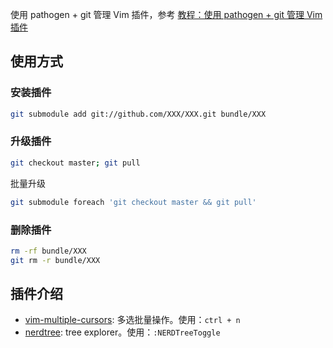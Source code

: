 
使用 pathogen + git 管理 Vim 插件，参考 [教程：使用 pathogen + git 管理 Vim 插件](http://lostjs.com/2012/02/04/use-pathogen-and-git-to-manage-vimfiles/)

## 使用方式

### 安装插件

```bash
git submodule add git://github.com/XXX/XXX.git bundle/XXX
```

### 升级插件

```bash
git checkout master; git pull
```

批量升级

```bash
git submodule foreach 'git checkout master && git pull'
```

### 删除插件

```bash
rm -rf bundle/XXX
git rm -r bundle/XXX
```

## 插件介绍

- [vim-multiple-cursors](https://github.com/terryma/vim-multiple-cursors): 多选批量操作。使用：`ctrl + n`
- [nerdtree](https://github.com/scrooloose/nerdtree): 
tree explorer。使用：`:NERDTreeToggle`
